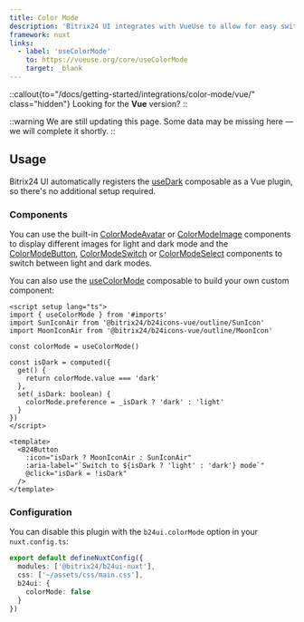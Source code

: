 ```yaml
---
title: Color Mode
description: 'Bitrix24 UI integrates with VueUse to allow for easy switching between light and dark themes.'
framework: nuxt
links:
  - label: 'useColorMode'
    to: https://vueuse.org/core/useColorMode
    target: _blank
---
```


::callout{to="/docs/getting-started/integrations/color-mode/vue/" class="hidden"}
Looking for the **Vue** version?
::

::warning
We are still updating this page. Some data may be missing here — we will complete it shortly.
::

## Usage

Bitrix24 UI automatically registers the [useDark](https://vueuse.org/core/useDark) composable as a Vue plugin, so there's no additional setup required.

### Components

You can use the built-in [ColorModeAvatar](/docs/components/color-mode-avatar/) or [ColorModeImage](/docs/components/color-mode-image/) components to display different images for light and dark mode and the [ColorModeButton](/docs/components/color-mode-button/), [ColorModeSwitch](/docs/components/color-mode-switch/) or [ColorModeSelect](/docs/components/color-mode-select/) components to switch between light and dark modes.

You can also use the [useColorMode](https://vueuse.org/core/useColorMode/) composable to build your own custom component:

```vue [ColorModeButton.vue]
<script setup lang="ts">
import { useColorMode } from '#imports'
import SunIconAir from '@bitrix24/b24icons-vue/outline/SunIcon'
import MoonIconAir from '@bitrix24/b24icons-vue/outline/MoonIcon'

const colorMode = useColorMode()

const isDark = computed({
  get() {
    return colorMode.value === 'dark'
  },
  set(_isDark: boolean) {
    colorMode.preference = _isDark ? 'dark' : 'light'
  }
})
</script>

<template>
  <B24Button
    :icon="isDark ? MoonIconAir : SunIconAir"
    :aria-label="`Switch to ${isDark ? 'light' : 'dark'} mode`"
    @click="isDark = !isDark"
  />
</template>
```

### Configuration

You can disable this plugin with the `b24ui.colorMode` option in your `nuxt.config.ts`:

```ts [nuxt.config.ts]
export default defineNuxtConfig({
  modules: ['@bitrix24/b24ui-nuxt'],
  css: ['~/assets/css/main.css'],
  b24ui: {
    colorMode: false
  }
})
```

